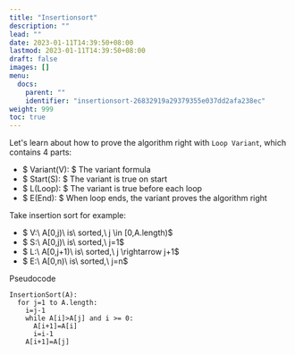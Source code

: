 ```yaml
---
title: "Insertionsort"
description: ""
lead: ""
date: 2023-01-11T14:39:50+08:00
lastmod: 2023-01-11T14:39:50+08:00
draft: false
images: []
menu:
  docs:
    parent: ""
    identifier: "insertionsort-26832919a29379355e037dd2afa238ec"
weight: 999
toc: true
---
```

Let's learn about how to prove the algorithm right with `Loop Variant`, which contains 4 parts:
* $ Variant(V): $ The variant formula
* $ Start(S): $ The variant is true on start
* $ L(Loop): $ The variant is true before each loop
* $ E(End): $ When loop ends, the variant proves the algorithm right

Take insertion sort for example:
* $ V:\ A[0,j)\ is\ sorted,\ j \in [0,A.length)$
* $ S:\ A[0,j)\ is\ sorted,\ j=1$
* $ L:\ A[0,j+1)\ is\ sorted,\ j \rightarrow j+1$
* $ E:\ A[0,n)\ is\ sorted,\ j=n$

Pseudocode
```
InsertionSort(A):
  for j=1 to A.length:
    i=j-1
    while A[i]>A[j] and i >= 0:
      A[i+1]=A[i]
      i=i-1
    A[i+1]=A[j]
```
